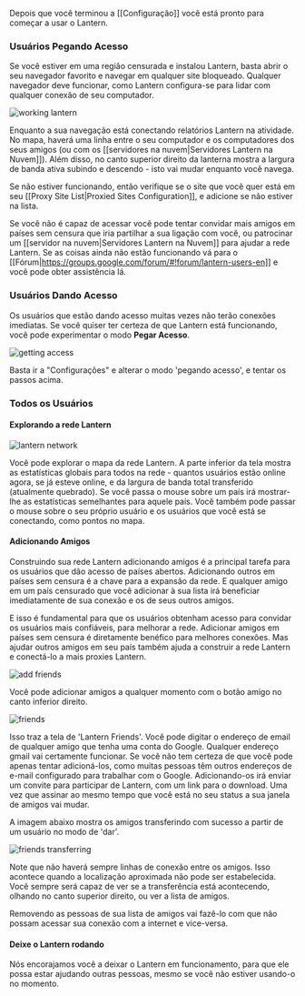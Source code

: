 Depois que você terminou a [[Configuração]] você está pronto para começar a usar o Lantern.

### Usuários **Pegando Acesso**

Se você estiver em uma região censurada e instalou Lantern, basta abrir o seu navegador favorito e navegar em qualquer site bloqueado. Qualquer navegador deve funcionar, como Lantern configura-se para lidar com qualquer conexão de seu computador.

![working lantern](https://www.evernote.com/shard/s209/sh/ebdd003b-5c06-430f-a239-ea4a28c444cf/3f6d143232be6ffe1b1d0edcc5cf309d/deep/0/Fullscreen%208/18/13%209:00%20PM.png)

Enquanto a sua navegação está conectando relatórios Lantern na atividade. No mapa, haverá uma linha entre o seu computador e os computadores dos seus amigos (ou com os [[servidores na nuvem|Servidores Lantern na Nuvem]]). Além disso, no canto superior direito da lanterna mostra a largura de banda ativa subindo e descendo - isto vai mudar enquanto você navega.

Se não estiver funcionando, então verifique se o site que você quer está em seu [[Proxy Site List|Proxied Sites Configuration]], e adicione se não estiver na lista.

Se você não é capaz de acessar você pode tentar convidar mais amigos em países sem censura que iria partilhar a sua ligação com você, ou patrocinar um [[servidor na nuvem|Servidores Lantern na Nuvem]] para ajudar a rede Lantern. Se as coisas ainda não estão funcionando vá para o [[Fórum|https://groups.google.com/forum/#!forum/lantern-users-en]] e você pode obter assistência lá.

### Usuários **Dando Acesso**

Os usuários que estão dando acesso muitas vezes não terão conexões imediatas. Se você quiser ter certeza de que Lantern está funcionando, você pode experimentar o modo **Pegar Acesso**.

![getting access](https://www.evernote.com/shard/s209/sh/e1e59fee-9976-47c0-a9b9-856c4888c521/f34171fc3725a47efb0cdbfd3f163b2a/deep/0/Lantern%20and%20Freedom%20House.png)

Basta ir a "Configurações" e alterar o modo 'pegando acesso', e tentar os passos acima.

### Todos os Usuários

#### Explorando a rede Lantern

![lantern network](https://www.evernote.com/shard/s209/sh/57a422d3-27f1-4b45-b05c-09b87636ab23/8b8d1d84c456798cd0f3e045590dc3e7/deep/0/Lantern.png)

Você pode explorar o mapa da rede Lantern. A parte inferior da tela mostra as estatísticas globais para todos na rede - quantos usuários estão online agora, se já esteve online, e da largura de banda total transferido (atualmente quebrado). Se você passa o mouse sobre um país irá mostrar-lhe as estatísticas semelhantes para aquele país. Você também pode passar o mouse sobre o seu próprio usuário e os usuários que você está se conectando, como pontos no mapa.

#### Adicionando Amigos

Construindo sua rede Lantern adicionando amigos é a principal tarefa para os usuários que dão acesso de países abertos. Adicionando outros em países sem censura é a chave para a expansão da rede. E qualquer amigo em um país censurado que você adicionar à sua lista irá beneficiar imediatamente de sua conexão e os de seus outros amigos.

E isso é fundamental para que os usuários obtenham acesso para convidar os usuários mais confiáveis​​, para melhorar a rede. Adicionar amigos em países sem censura é diretamente benéfico para melhores conexões. Mas ajudar outros amigos em seu país também ajuda a construir a rede Lantern e conectá-lo a mais proxies Lantern.

![add friends](https://www.evernote.com/shard/s209/sh/69dfc002-b2c8-4f31-9c77-baf39d9e97a2/ecd8f30823d03d085fd271a6f77923c5/deep/0/Lantern.png)

Você pode adicionar amigos a qualquer momento com o botão amigo no canto inferior direito.

![friends](https://www.evernote.com/shard/s209/sh/5f777d62-6c2f-405d-b065-1fb8ba948e6c/c3493f15bd539a174f5a901d5404dea9/deep/0/Lantern.png)

Isso traz a tela de 'Lantern Friends'. Você pode digitar o endereço de email de qualquer amigo que tenha uma conta do Google. Qualquer endereço gmail vai certamente funcionar. Se você não tem certeza de que você pode apenas tentar adicioná-los, como muitas pessoas têm outros endereços de e-mail configurado para trabalhar com o Google. Adicionando-os irá enviar um convite para participar de Lantern, com um link para o download. Uma vez que assinar ao mesmo tempo que você está no seu status a sua janela de amigos vai mudar.

A imagem abaixo mostra os amigos transferindo com sucesso a partir de um usuário no modo de 'dar'.

![friends transferring](https://www.evernote.com/shard/s209/sh/ba32dfb0-959d-494b-9065-2053aab61875/839570ec5c5e0df068455bc7a00daa96/deep/0/Lantern%20and%20Editing%20Using%20Lantern%20%C2%B7%20getlantern/lantern%20Wiki.png)

Note que não haverá sempre linhas de conexão entre os amigos. Isso acontece quando a localização aproximada não pode ser estabelecida. Você sempre será capaz de ver se a transferência está acontecendo, olhando no canto superior direito, ou ver a lista de amigos.

Removendo as pessoas de sua lista de amigos vai fazê-lo com que não possam acessar sua conexão com a internet e vice-versa.

#### Deixe o Lantern rodando

Nós encorajamos você a deixar o Lantern em funcionamento, para que ele possa estar ajudando outras pessoas, mesmo se você não estiver usando-o no momento.